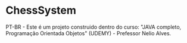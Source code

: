 # ChessSystem

PT-BR - Este é um projeto construido dentro do curso: "JAVA completo, Programação Orientada Objetos" (UDEMY) - Prefessor Nelio Alves.
